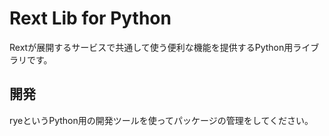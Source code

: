 # Rext Lib for Python
Rextが展開するサービスで共通して使う便利な機能を提供するPython用ライブラリです。

## 開発
ryeというPython用の開発ツールを使ってパッケージの管理をしてください。